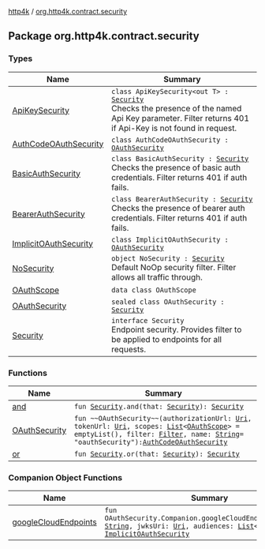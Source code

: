 [http4k](../index.md) / [org.http4k.contract.security](./index.md)

## Package org.http4k.contract.security

### Types

| Name | Summary |
|---|---|
| [ApiKeySecurity](-api-key-security/index.md) | `class ApiKeySecurity<out T> : `[`Security`](-security/index.md)<br>Checks the presence of the named Api Key parameter. Filter returns 401 if Api-Key is not found in request. |
| [AuthCodeOAuthSecurity](-auth-code-o-auth-security/index.md) | `class AuthCodeOAuthSecurity : `[`OAuthSecurity`](-o-auth-security/index.md) |
| [BasicAuthSecurity](-basic-auth-security/index.md) | `class BasicAuthSecurity : `[`Security`](-security/index.md)<br>Checks the presence of basic auth credentials. Filter returns 401 if auth fails. |
| [BearerAuthSecurity](-bearer-auth-security/index.md) | `class BearerAuthSecurity : `[`Security`](-security/index.md)<br>Checks the presence of bearer auth credentials. Filter returns 401 if auth fails. |
| [ImplicitOAuthSecurity](-implicit-o-auth-security/index.md) | `class ImplicitOAuthSecurity : `[`OAuthSecurity`](-o-auth-security/index.md) |
| [NoSecurity](-no-security/index.md) | `object NoSecurity : `[`Security`](-security/index.md)<br>Default NoOp security filter. Filter allows all traffic through. |
| [OAuthScope](-o-auth-scope/index.md) | `data class OAuthScope` |
| [OAuthSecurity](-o-auth-security/index.md) | `sealed class OAuthSecurity : `[`Security`](-security/index.md) |
| [Security](-security/index.md) | `interface Security`<br>Endpoint security. Provides filter to be applied to endpoints for all requests. |

### Functions

| Name | Summary |
|---|---|
| [and](and.md) | `fun `[`Security`](-security/index.md)`.and(that: `[`Security`](-security/index.md)`): `[`Security`](-security/index.md) |
| [OAuthSecurity](-o-auth-security.md) | `fun ~~OAuthSecurity~~(authorizationUrl: `[`Uri`](../org.http4k.core/-uri/index.md)`, tokenUrl: `[`Uri`](../org.http4k.core/-uri/index.md)`, scopes: `[`List`](https://kotlinlang.org/api/latest/jvm/stdlib/kotlin.collections/-list/index.html)`<`[`OAuthScope`](-o-auth-scope/index.md)`> = emptyList(), filter: `[`Filter`](../org.http4k.core/-filter/index.md)`, name: `[`String`](https://kotlinlang.org/api/latest/jvm/stdlib/kotlin/-string/index.html)` = "oauthSecurity"): `[`AuthCodeOAuthSecurity`](-auth-code-o-auth-security/index.md) |
| [or](or.md) | `fun `[`Security`](-security/index.md)`.or(that: `[`Security`](-security/index.md)`): `[`Security`](-security/index.md) |

### Companion Object Functions

| Name | Summary |
|---|---|
| [googleCloudEndpoints](google-cloud-endpoints.md) | `fun OAuthSecurity.Companion.googleCloudEndpoints(issuer: `[`String`](https://kotlinlang.org/api/latest/jvm/stdlib/kotlin/-string/index.html)`, jwksUri: `[`Uri`](../org.http4k.core/-uri/index.md)`, audiences: `[`List`](https://kotlinlang.org/api/latest/jvm/stdlib/kotlin.collections/-list/index.html)`<`[`String`](https://kotlinlang.org/api/latest/jvm/stdlib/kotlin/-string/index.html)`>): `[`ImplicitOAuthSecurity`](-implicit-o-auth-security/index.md) |
